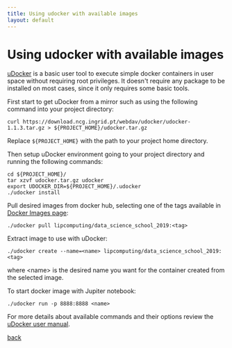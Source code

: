 ```yaml
---
title: Using udocker with available images
layout: default
---
```


# Using udocker with available images

[uDocker](https://github.com/indigo-dc/udocker) is a basic user tool to execute simple docker containers in user space without requiring root privileges. It doesn't require any package to be installed on most cases, since it only requires some basic tools.

First start to get uDocker from a mirror such as using the following command into your project directory:
```
curl https://download.ncg.ingrid.pt/webdav/udocker/udocker-1.1.3.tar.gz > ${PROJECT_HOME}/udocker.tar.gz
```

Replace `${PROJECT_HOME}` with the path to your project home directory.

Then setup uDocker environment going to your project directory and running the following commands:
```
cd ${PROJECT_HOME}/
tar xzvf udocker.tar.gz udocker
export UDOCKER_DIR=${PROJECT_HOME}/.udocker
./udocker install
```

Pull desired images from docker hub, selecting one of the tags available in [Docker Images page](./docker_images.html):
```
./udocker pull lipcomputing/data_science_school_2019:<tag>
```

Extract image to use with uDocker:
```
./udocker create --name=<name> lipcomputing/data_science_school_2019:<tag>
```

where \<name\> is the desired name you want for the container created from the selected image.

To start docker image with Jupiter notebook:
```
./udocker run -p 8888:8888 <name>
```

For more details about available commands and their options review the [uDocker user manual](https://github.com/indigo-dc/udocker/blob/master/doc/user_manual.md).

[back](./)
